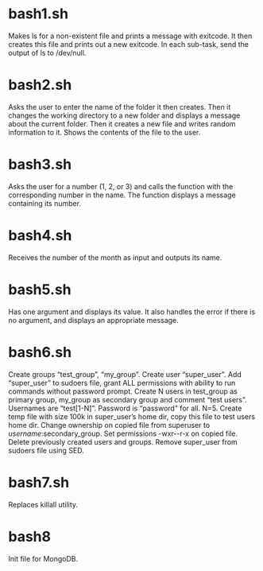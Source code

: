 # bash1.sh
Makes ls for a non-existent file and prints a message with exitcode. It then creates this file and prints out a new exitcode. In each sub-task, send the output of ls to /dev/null.

# bash2.sh
Asks the user to enter the name of the folder it then creates. Then it changes the working directory to a new folder and displays a message about the current folder. Then it creates a new file and writes random information to it. Shows the contents of the file to the user.

# bash3.sh
Asks the user for a number (1, 2, or 3) and calls the function with the corresponding number in the name. The function displays a message containing its number.

# bash4.sh
Receives the number of the month as input and outputs its name.

# bash5.sh
Has one argument and displays its value. It also handles the error if there is no argument, and displays an appropriate message.

# bash6.sh
Create groups “test_group”, “my_group”. Create user “super_user”. Add “super_user” to sudoers file, grant ALL permissions with ability to run commands without password prompt. Create N users in test_group as primary group, my_group as secondary group and comment “test users”. Usernames are “test[1-N]”. Password is “password" for all. N=5. Create temp file with size 100k in super_user’s home dir, copy this file to test users home dir. Change ownership on copied file from superuser to $username:$secondary_group. Set permissions -wxr--r-x on copied file. Delete previously created users and groups. Remove super_user from sudoers file using SED.

# bash7.sh
Replaces killall utility.

# bash8
Init file for MongoDB.
